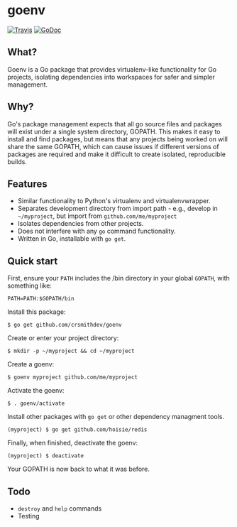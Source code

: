 # goenv

[![Travis](https://travis-ci.org/crsmithdev/goenv.svg?branch=master)](https://travis-ci.org/crsmithdev/goenv)
[![GoDoc](https://godoc.org/github.com/crsmithdev/goenv?status.svg)](https://godoc.org/github.com/crsmithdev/goenv)

## What?

Goenv is a Go package that provides virtualenv-like functionality for Go projects, isolating dependencies into workspaces for safer and simpler management.

## Why?

Go's package management expects that all go source files and packages will exist under a single system directory, GOPATH.  This makes it easy to install and find packages, but means that any  projects being worked on will share the same GOPATH, which can cause issues if different versions of packages are required and make it difficult to create isolated, reproducible builds.

## Features

- Similar functionality to Python's virtualenv and virtualenvwrapper.
- Separates development directory from import path - e.g., develop in `~/myproject`, but import from `github.com/me/myproject`
- Isolates dependencies from other projects.
- Does not interfere with any `go` command functionality.
- Written in Go, installable with `go get`.

## Quick start

First, ensure your `PATH` includes the /bin directory in your global `GOPATH`, with something like:

```shell
PATH=PATH:$GOPATH/bin
```

Install this package:

```shell
$ go get github.com/crsmithdev/goenv
```

Create or enter your project directory:

```shell
$ mkdir -p ~/myproject && cd ~/myproject
```

Create a goenv:

```
$ goenv myproject github.com/me/myproject
```

Activate the goenv:

```
$ . goenv/activate
```

Install other packages with `go get` or other dependency managment tools.

```
(myproject) $ go get github.com/hoisie/redis
```

Finally, when finished, deactivate the goenv:

```
(myproject) $ deactivate
```

Your GOPATH is now back to what it was before.

## Todo

- `destroy` and `help` commands
- Testing
